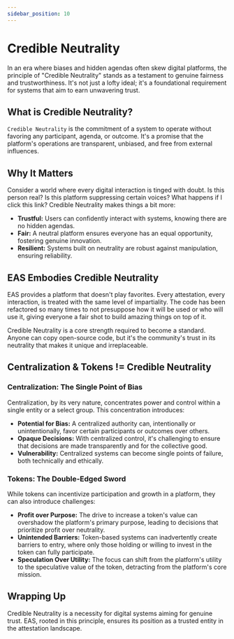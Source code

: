 ```yaml
---
sidebar_position: 10
---
```


# Credible Neutrality
In an era where biases and hidden agendas often skew digital platforms, the principle of "Credible Neutrality" stands as a testament to genuine fairness and trustworthiness. It's not just a lofty ideal; it's a foundational requirement for systems that aim to earn unwavering trust.

## What is Credible Neutrality?
`Credible Neutrality` is the commitment of a system to operate without favoring any participant, agenda, or outcome. It's a promise that the platform's operations are transparent, unbiased, and free from external influences.

## Why It Matters
Consider a world where every digital interaction is tinged with doubt. Is this person real? Is this platform suppressing certain voices? What happens if I click this link? Credible Neutrality makes things a bit more:

- **Trustful:** Users can confidently interact with systems, knowing there are no hidden agendas.
- **Fair:** A neutral platform ensures everyone has an equal opportunity, fostering genuine innovation.
- **Resilient:** Systems built on neutrality are robust against manipulation, ensuring reliability.

## EAS Embodies Credible Neutrality
EAS provides a platform that doesn't play favorites. Every attestation, every interaction, is treated with the same level of impartiality. The code has been refactored so many times to not presuppose how it will be used or who will use it, giving everyone a fair shot to build amazing things on top of it.

Credible Neutrality is a core strength required to become a standard. Anyone can copy open-source code, but it's the community's trust in its neutrality that makes it unique and irreplaceable.

## Centralization & Tokens != Credible Neutrality
### Centralization: The Single Point of Bias
Centralization, by its very nature, concentrates power and control within a single entity or a select group. This concentration introduces:
- **Potential for Bias:** A centralized authority can, intentionally or unintentionally, favor certain participants or outcomes over others.
- **Opaque Decisions:** With centralized control, it's challenging to ensure that decisions are made transparently and for the collective good.
- **Vulnerability:** Centralized systems can become single points of failure, both technically and ethically.

### Tokens: The Double-Edged Sword
While tokens can incentivize participation and growth in a platform, they can also introduce challenges:

- **Profit over Purpose:** The drive to increase a token's value can overshadow the platform's primary purpose, leading to decisions that prioritize profit over neutrality.
- **Unintended Barriers:** Token-based systems can inadvertently create barriers to entry, where only those holding or willing to invest in the token can fully participate.
- **Speculation Over Utility:** The focus can shift from the platform's utility to the speculative value of the token, detracting from the platform's core mission.

## Wrapping Up
Credible Neutrality is a necessity for digital systems aiming for genuine trust. EAS, rooted in this principle, ensures its position as a trusted entity in the attestation landscape. 
